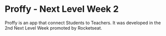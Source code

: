 # Proffy - Next Level Week 2

Proffy is an app that connect Students to Teachers.
It was developed in the 2nd Next Level Week promoted by Rocketseat.
